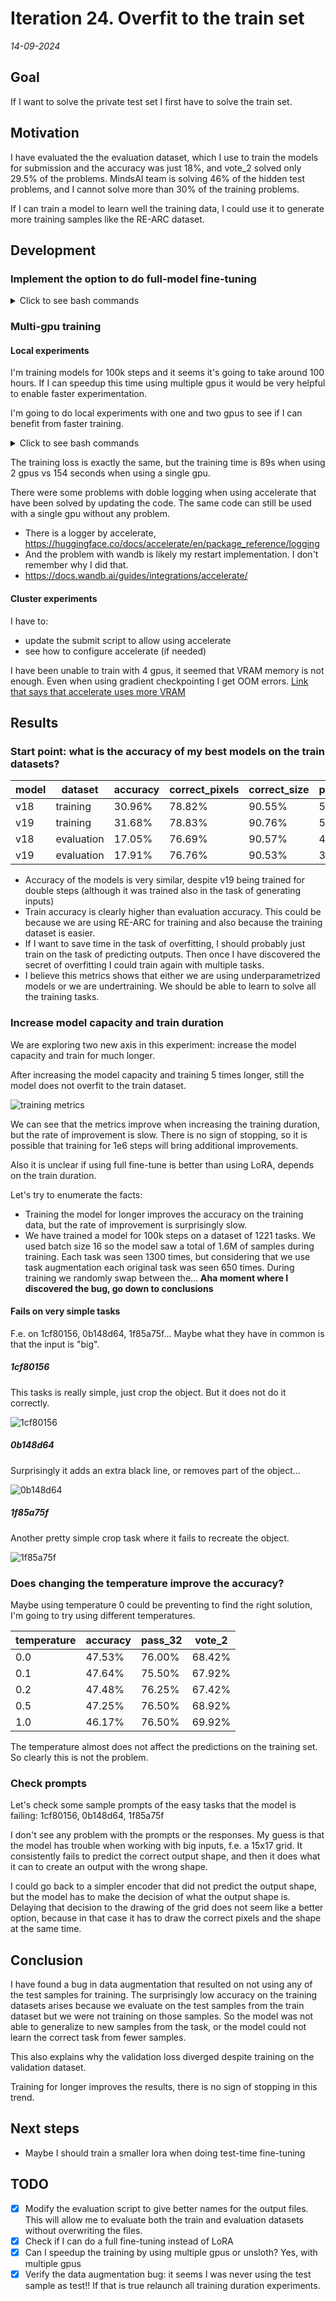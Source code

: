# Iteration 24. Overfit to the train set

_14-09-2024_

## Goal

If I want to solve the private test set I first have to solve the train set.

## Motivation

I have evaluated the the evaluation dataset, which I use to train the models for submission and the
accuracy was just 18%, and vote_2 solved only 29.5% of the problems. MindsAI team is solving 46% of the
hidden test problems, and I cannot solve more than 30% of the training problems.

If I can train a model to learn well the training data, I could use it to generate more training samples like
the RE-ARC dataset.

## Development

### Implement the option to do full-model fine-tuning

<details>
  <summary>Click to see bash commands</summary>

```bash
python fine-tuning.py \
--model_path=/home/gbarbadillo/data/Qwen2-0.5B-arc \
--no-use_lora \
--learning_rate 2e-5 \
--warmup_ratio 0.1 \
--output_dir /mnt/hdd0/Kaggle/arc24/models/20240915_debug_full_fine-tuning/01_baseline-no-lora_lr2e-5 \
--train_datasets /mnt/hdd0/Kaggle/arc24/data/new_partitions/val_rs7_n-1_small.json output-from-examples-v1 \
--val_dataset /mnt/hdd0/Kaggle/arc24/data/new_partitions/val_rs7_n-1_small.json output-from-examples-v1 \
--grid_encoder "GridShapeEncoder(RowNumberEncoder(MinimalGridEncoder()))" \
--max_steps=500 \
--logging_steps=10 \
--random_seed=7 \
--batch_size=5

python fine-tuning.py \
--model_path=/home/gbarbadillo/data/Qwen2-0.5B-arc \
--lora_r 32 \
--learning_rate 1e-4 \
--warmup_ratio 0.1 \
--output_dir /mnt/hdd0/Kaggle/arc24/models/20240915_debug_full_fine-tuning/02_lora-r-32 \
--train_datasets /mnt/hdd0/Kaggle/arc24/data/new_partitions/val_rs7_n-1_small.json output-from-examples-v1 \
--val_dataset /mnt/hdd0/Kaggle/arc24/data/new_partitions/val_rs7_n-1_small.json output-from-examples-v1 \
--grid_encoder "GridShapeEncoder(RowNumberEncoder(MinimalGridEncoder()))" \
--max_steps=500 \
--logging_steps=10 \
--random_seed=7 \
--batch_size=5
```
</details>

### Multi-gpu training

#### Local experiments

I'm training models for 100k steps and it seems it's going to take around 100 hours. If I can speedup
this time using multiple gpus it would be very helpful to enable faster experimentation.

I'm going to do local experiments with one and two gpus to see if I can benefit from faster training.

<details>
  <summary>Click to see bash commands</summary>

```bash
export CUDA_VISIBLE_DEVICES=0
python fine-tuning.py \
--model_path=/home/gbarbadillo/data/Qwen2-0.5B-arc \
--lora_r 32 \
--learning_rate 1e-4 \
--warmup_ratio 0.1 \
--output_dir /mnt/hdd0/Kaggle/arc24/models/20240918_debug_multi-gpu/01_baseline-1-gpu \
--train_datasets /mnt/hdd0/Kaggle/arc24/data/new_partitions/val_rs7_n-1_small.json output-from-examples-v1 \
--val_dataset /mnt/hdd0/Kaggle/arc24/data/new_partitions/val_rs7_n-1_small.json output-from-examples-v1 \
--grid_encoder "GridShapeEncoder(RowNumberEncoder(MinimalGridEncoder()))" \
--max_steps=50 \
--logging_steps=5 \
--random_seed=7 \
--n_gpus=1 \
--device_map None \
--no-verbose \
--batch_size=16

unset CUDA_VISIBLE_DEVICES
accelerate launch fine-tuning.py \
--model_path=/home/gbarbadillo/data/Qwen2-0.5B-arc \
--lora_r 32 \
--learning_rate 1e-4 \
--warmup_ratio 0.1 \
--output_dir /mnt/hdd0/Kaggle/arc24/models/20240918_debug_multi-gpu/02-2-gpus-accelerate \
--train_datasets /mnt/hdd0/Kaggle/arc24/data/new_partitions/val_rs7_n-1_small.json output-from-examples-v1 \
--val_dataset /mnt/hdd0/Kaggle/arc24/data/new_partitions/val_rs7_n-1_small.json output-from-examples-v1 \
--grid_encoder "GridShapeEncoder(RowNumberEncoder(MinimalGridEncoder()))" \
--max_steps=50 \
--logging_steps=5 \
--random_seed=7 \
--n_gpus=2 \
--device_map None \
--no-verbose \
--batch_size=16
```
</details> 

The training loss is exactly the same, but the training time is 89s when using 2 gpus vs 154 seconds
when using a single gpu.

There were some problems with doble logging when using accelerate that have been solved by updating the code.
The same code can still be used with a single gpu without any problem.

- There is a logger by accelerate, https://huggingface.co/docs/accelerate/en/package_reference/logging
- And the problem with wandb is likely my restart implementation. I don't remember why I did that.
- https://docs.wandb.ai/guides/integrations/accelerate/

#### Cluster experiments

I have to:

- update the submit script to allow using accelerate
- see how to configure accelerate (if needed)

I have been unable to train with 4 gpus, it seemed that VRAM memory is not enough. Even when using gradient checkpointing I get OOM errors.
[Link that says that accelerate uses more VRAM](https://github.com/huggingface/accelerate/issues/1677)

## Results

### Start point: what is the accuracy of my best models on the train datasets?

| model | dataset    | accuracy | correct_pixels | correct_size | pass_32 | vote_2 |
|-------|------------|----------|----------------|--------------|---------|--------|
| v18   | training   | 30.96%   | 78.82%         | 90.55%       | 58.79%  | 49.29% |
| v19   | training   | 31.68%   | 78.83%         | 90.76%       | 59.13%  | 50.38% |
| v18   | evaluation | 17.05%   | 76.69%         | 90.57%       | 40.88%  | 29.80% |
| v19   | evaluation | 17.91%   | 76.76%         | 90.53%       | 38.25%  | 29.55% |

- Accuracy of the models is very similar, despite v19 being trained for double steps (although it was trained also in the task of generating inputs)
- Train accuracy is clearly higher than evaluation accuracy. This could be because we are using RE-ARC
  for training and also because the training dataset is easier.
- If I want to save time in the task of overfitting, I should probably just train on the task of predicting outputs. Then once
  I have discovered the secret of overfitting I could train again with multiple tasks.
- I believe this metrics shows that either we are using underparametrized models or we are undertraining.
  We should be able to learn to solve all the training tasks.

### Increase model capacity and train duration

We are exploring two new axis in this experiment: increase the model capacity and train for much longer.

After increasing the model capacity and training 5 times longer, still the model does not overfit to the train dataset.

![training metrics](res/2024-09-23-06-56-43.png)

We can see that the metrics improve when increasing the training duration, but the rate of improvement is slow. There is no sign of stopping, so it is possible that training for 1e6 steps will bring additional improvements.

Also it is unclear if using full fine-tune is better than using LoRA, depends on the train duration.

Let's try to enumerate the facts:

- Training the model for longer improves the accuracy on the training data, but the rate of improvement
  is surprisingly slow.
- We have trained a model for 100k steps on a dataset of 1221 tasks. We used batch size 16 so the model
  saw a total of 1.6M of samples during training. Each task was seen 1300 times, but considering that
  we use task augmentation each original task was seen 650 times. During training we randomly swap
  between the... **Aha moment where I discovered the bug, go down to conclusions**

#### Fails on very simple tasks

F.e. on 1cf80156, 0b148d64, 1f85a75f... Maybe what they have in common is that the input is "big".

##### 1cf80156

This tasks is really simple, just crop the object. But it does not do it correctly.

![1cf80156](res/2024-09-20-07-58-49.png)

##### 0b148d64

Surprisingly it adds an extra black line, or removes part of the object...

![0b148d64](res/2024-09-20-07-59-38.png)

##### 1f85a75f

Another pretty simple crop task where it fails to recreate the object.

![1f85a75f](res/2024-09-20-08-03-15.png)

### Does changing the temperature improve the accuracy?

Maybe using temperature 0 could be preventing to find the right solution, I'm going to try using different
temperatures.

| temperature | accuracy | pass_32 | vote_2 |
|-------------|----------|---------|--------|
| 0.0         | 47.53%   | 76.00%  | 68.42% |
| 0.1         | 47.64%   | 75.50%  | 67.92% |
| 0.2         | 47.48%   | 76.25%  | 67.42% |
| 0.5         | 47.25%   | 76.50%  | 68.92% |
| 1.0         | 46.17%   | 76.50%  | 69.92% |

The temperature almost does not affect the predictions on the training set. So clearly this is not the problem.

### Check prompts

Let's check some sample prompts of the easy tasks that the model is failing: 1cf80156, 0b148d64, 1f85a75f

I don't see any problem with the prompts or the responses. My guess is that the model has trouble
when working with big inputs, f.e. a 15x17 grid. It consistently fails to predict the correct output
shape, and then it does what it can to create an output with the wrong shape.

I could go back to a simpler encoder that did not predict the output shape, but the model has to make
the decision of what the output shape is. Delaying that decision to the drawing of the grid does not
seem like a better option, because in that case it has to draw the correct pixels and the shape at the same time.

## Conclusion

I have found a bug in data augmentation that resulted on not using any of the test samples for training. The surprisingly low accuracy on the training datasets arises because we evaluate on the test samples from the train
dataset but we were not training on those samples. So the model was not able to generalize to new samples from the task, or the model could not learn the correct task from fewer samples.

This also explains why the validation loss diverged despite training on the validation dataset.

Training for longer improves the results, there is no sign of stopping in this trend.

## Next steps

- Maybe I should train a smaller lora when doing test-time fine-tuning

## TODO

- [x] Modify the evaluation script to give better names for the output files. This will allow me to evaluate
  both the train and evaluation datasets without overwriting the files.
- [x] Check if I can do a full fine-tuning instead of LoRA
- [x] Can I speedup the training by using multiple gpus or unsloth? Yes, with multiple gpus
- [x] Verify the data augmentation bug: it seems I was never using the test sample as test!! If that is true relaunch all training duration experiments.
